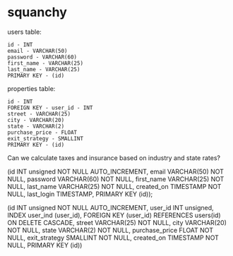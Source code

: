# squanchy

users table:
```
id - INT
email - VARCHAR(50)
password - VARCHAR(60)
first_name - VARCHAR(25)
last_name - VARCHAR(25)
PRIMARY KEY - (id)
```

properties table:
```
id - INT
FOREIGN KEY - user_id - INT
street - VARCHAR(25)
city - VARCHAR(20)
state - VARCHAR(2)
purchase_price - FLOAT
exit_strategy - SMALLINT
PRIMARY KEY - (id)
```

Can we calculate taxes and insurance based on industry and state rates?

(id INT unsigned NOT NULL AUTO_INCREMENT, email VARCHAR(50) NOT NULL, password VARCHAR(60) NOT NULL, first_name VARCHAR(25) NOT NULL, last_name VARCHAR(25) NOT NULL, created_on TIMESTAMP NOT NULL, last_login TIMESTAMP, PRIMARY KEY (id));

(id INT unsigned NOT NULL AUTO_INCREMENT, user_id INT unsigned, INDEX user_ind (user_id), FOREIGN KEY (user_id) REFERENCES users(id) ON DELETE CASCADE, street VARCHAR(25) NOT NULL, city VARCHAR(20) NOT NULL, state VARCHAR(2) NOT NULL, purchase_price FLOAT NOT NULL, exit_strategy SMALLINT NOT NULL, created_on TIMESTAMP NOT NULL, PRIMARY KEY (id))
